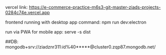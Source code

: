 vercel link:
https://e-commerce-practice-m6s3-git-master-ziads-projects-0284c74e.vercel.app

frontend running with desktop app command:
npm run dev:electron

run via PWA for mobile app:
serve -s dist

##DB: mongodb+srv://ziadznr311:*i*d%40*****@cluster0.zqp87.mongodb.net/
